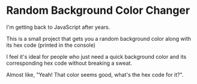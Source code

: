 # Random Background Color Changer

I'm getting back to JavaScript after years.

This is a small project that gets you a random background color along with its hex code (printed in the console)

I feel it's ideal for people who just need a quick background color and its corresponding hex code without breaking a sweat.

Almost like, "Yeah! That color seems good, what's the hex code for it?".
